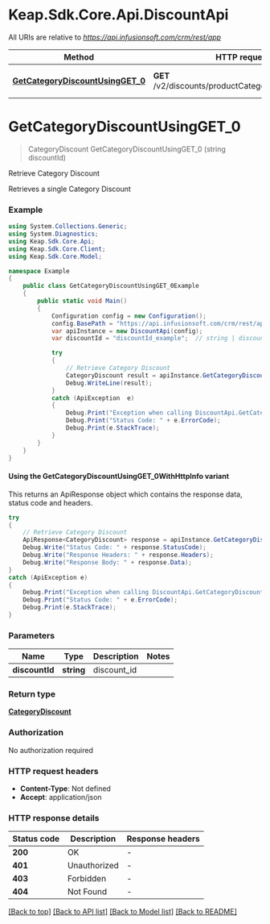 # Keap.Sdk.Core.Api.DiscountApi

All URIs are relative to *https://api.infusionsoft.com/crm/rest/app*

| Method | HTTP request | Description |
|--------|--------------|-------------|
| [**GetCategoryDiscountUsingGET_0**](DiscountApi.md#getcategorydiscountusingget_0) | **GET** /v2/discounts/productCategories/{discount_id} | Retrieve Category Discount |

<a id="getcategorydiscountusingget_0"></a>
# **GetCategoryDiscountUsingGET_0**
> CategoryDiscount GetCategoryDiscountUsingGET_0 (string discountId)

Retrieve Category Discount

Retrieves a single Category Discount

### Example
```csharp
using System.Collections.Generic;
using System.Diagnostics;
using Keap.Sdk.Core.Api;
using Keap.Sdk.Core.Client;
using Keap.Sdk.Core.Model;

namespace Example
{
    public class GetCategoryDiscountUsingGET_0Example
    {
        public static void Main()
        {
            Configuration config = new Configuration();
            config.BasePath = "https://api.infusionsoft.com/crm/rest/app";
            var apiInstance = new DiscountApi(config);
            var discountId = "discountId_example";  // string | discount_id

            try
            {
                // Retrieve Category Discount
                CategoryDiscount result = apiInstance.GetCategoryDiscountUsingGET_0(discountId);
                Debug.WriteLine(result);
            }
            catch (ApiException  e)
            {
                Debug.Print("Exception when calling DiscountApi.GetCategoryDiscountUsingGET_0: " + e.Message);
                Debug.Print("Status Code: " + e.ErrorCode);
                Debug.Print(e.StackTrace);
            }
        }
    }
}
```

#### Using the GetCategoryDiscountUsingGET_0WithHttpInfo variant
This returns an ApiResponse object which contains the response data, status code and headers.

```csharp
try
{
    // Retrieve Category Discount
    ApiResponse<CategoryDiscount> response = apiInstance.GetCategoryDiscountUsingGET_0WithHttpInfo(discountId);
    Debug.Write("Status Code: " + response.StatusCode);
    Debug.Write("Response Headers: " + response.Headers);
    Debug.Write("Response Body: " + response.Data);
}
catch (ApiException e)
{
    Debug.Print("Exception when calling DiscountApi.GetCategoryDiscountUsingGET_0WithHttpInfo: " + e.Message);
    Debug.Print("Status Code: " + e.ErrorCode);
    Debug.Print(e.StackTrace);
}
```

### Parameters

| Name | Type | Description | Notes |
|------|------|-------------|-------|
| **discountId** | **string** | discount_id |  |

### Return type

[**CategoryDiscount**](CategoryDiscount.md)

### Authorization

No authorization required

### HTTP request headers

 - **Content-Type**: Not defined
 - **Accept**: application/json


### HTTP response details
| Status code | Description | Response headers |
|-------------|-------------|------------------|
| **200** | OK |  -  |
| **401** | Unauthorized |  -  |
| **403** | Forbidden |  -  |
| **404** | Not Found |  -  |

[[Back to top]](#) [[Back to API list]](../README.md#documentation-for-api-endpoints) [[Back to Model list]](../README.md#documentation-for-models) [[Back to README]](../README.md)

